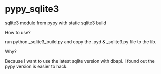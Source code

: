 # pypy_sqlite3
sqlite3 module from pypy with static sqlite3 build

How to use?

run python _sqlite3_build.py and copy the .pyd & _sqlite3.py file to the lib.

Why?

  Because I want to use the latest sqlite version with dbapi. I found out the pypy version is easier to hack.
